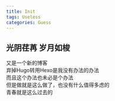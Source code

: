 ```yaml
---
title: Init
tags: Useless
categories: Guess
---
```

## 光阴荏苒 岁月如梭
又是一个新的博客  
弃掉Hugo转用Hexo是我没有办法的办法  
而且这个办法也未必是个办法  
但是做就是这么做了，也没有什么值得多虑的  
青春就是这么过去的  

